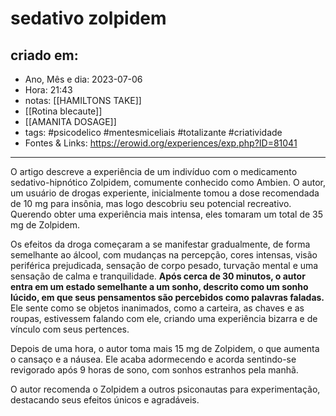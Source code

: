 # sedativo zolpidem

## criado em: 
-  Ano, Mês e dia: 2023-07-06
- Hora: 21:43
- notas: [[HAMILTONS TAKE]]
- [[Rotina blecaute]]
- [[AMANITA DOSAGE]]
- tags: #psicodelico #mentesmiceliais #totalizante #criatividade 
- Fontes & Links: https://erowid.org/experiences/exp.php?ID=81041
---

O artigo descreve a experiência de um indivíduo com o medicamento sedativo-hipnótico Zolpidem, comumente conhecido como Ambien. O autor, um usuário de drogas experiente, inicialmente tomou a dose recomendada de 10 mg para insônia, mas logo descobriu seu potencial recreativo. Querendo obter uma experiência mais intensa, eles tomaram um total de 35 mg de Zolpidem.

Os efeitos da droga começaram a se manifestar gradualmente, de forma semelhante ao álcool, com mudanças na percepção, cores intensas, visão periférica prejudicada, sensação de corpo pesado, turvação mental e uma sensação de calma e tranquilidade. **Após cerca de 30 minutos, o autor entra em um estado semelhante a um sonho, descrito como um sonho lúcido, em que seus pensamentos são percebidos como palavras faladas.** Ele sente como se objetos inanimados, como a carteira, as chaves e as roupas, estivessem falando com ele, criando uma experiência bizarra e de vínculo com seus pertences.

Depois de uma hora, o autor toma mais 15 mg de Zolpidem, o que aumenta o cansaço e a náusea. Ele acaba adormecendo e acorda sentindo-se revigorado após 9 horas de sono, com sonhos estranhos pela manhã.

O autor recomenda o Zolpidem a outros psiconautas para experimentação, destacando seus efeitos únicos e agradáveis.